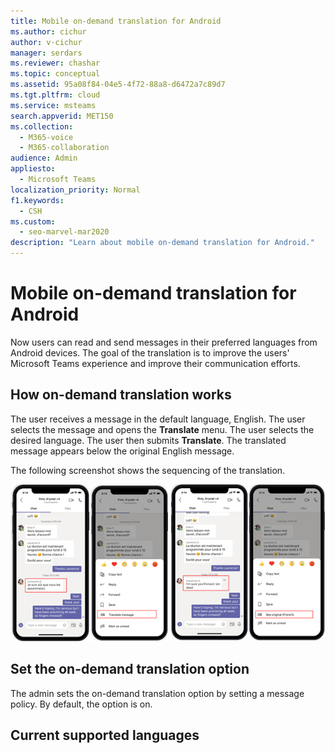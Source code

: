 ```yaml
---
title: Mobile on-demand translation for Android
ms.author: cichur
author: v-cichur
manager: serdars
ms.reviewer: chashar
ms.topic: conceptual
ms.assetid: 95a08f84-04e5-4f72-88a8-d6472a7c89d7
ms.tgt.pltfrm: cloud
ms.service: msteams
search.appverid: MET150
ms.collection: 
  - M365-voice
  - M365-collaboration
audience: Admin
appliesto: 
  - Microsoft Teams
localization_priority: Normal
f1.keywords:
  - CSH
ms.custom: 
  - seo-marvel-mar2020
description: "Learn about mobile on-demand translation for Android."
---
```


# Mobile on-demand translation for Android

Now users can read and send messages in their preferred languages from Android devices. The goal of the translation is to improve the users' Microsoft Teams experience and improve their communication efforts. 

## How on-demand translation works

The user receives a message in the default language, English.
The user selects the message and opens the **Translate** menu.
The user selects the desired language.
The user then submits **Translate**. 
The translated message appears below the original English message.

The following screenshot shows the sequencing of the translation.

![Screenshot shows the original message arrive and then the subsequent translation.](media/on-demand-translation-android.png)

## Set the on-demand translation option

The admin sets the on-demand translation option by setting a message policy. By default, the option is on. 

## Current supported languages

